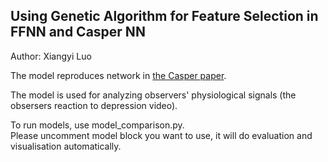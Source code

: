 
## Using Genetic Algorithm for Feature Selection in FFNN and Casper NN

Author: Xiangyi Luo

The model reproduces network in [the Casper paper](https://www.researchgate.net/publication/227146979_A_Cascade_network_algorithm_employing_Progressive_RPROP).

The model is used for analyzing observers' physiological signals (the obsersers reaction to depression video).


To run models, use model_comparison.py.  
Please uncomment model block you want to use, it will do evaluation and visualisation automatically.  

